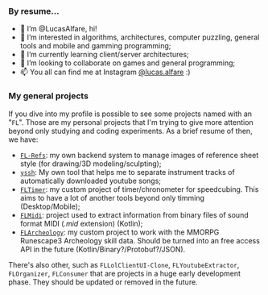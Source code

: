 ### By resume...

- 👋 I’m @LucasAlfare, hi!
- 👀 I’m interested in algorithms, architectures, computer puzzling, general tools and mobile and gamming programming;
- 🌱 I’m currently learning client/server architectures;
- 💞️ I’m looking to collaborate on games and general programming;
- 📫 You all can find me at Instagram [@lucas.alfare](https://www.instagram.com/lucas.alfare/) :)

### My general projects

If you dive into my profile is possible to see some projects named with an "`FL`". Those are my personal projects that I'm trying to give more attention beyond only studying and coding experiments. As a brief resume of then, we have:

- [`FL-Refs`](https://github.com/LucasAlfare/FL-Refs): my own backend system to manage images of reference sheet style (for drawing/3D modeling/sculpting);
- [`yssh`](https://github.com/LucasAlfare/yssh): My own tool that helps me to separate instrument tracks of automatically downloaded youtube songs;
- [`FLTimer`](https://github.com/LucasAlfare/FLTimer/tree/view_modeling): my custom project of timer/chronometer for speedcubing. This aims to have a lot of another tools beyond only timming (Desktop/Mobile);
- [`FLMidi`](https://github.com/LucasAlfare/FLEngine): project used to extract information from binary files of sound format MIDI (_.mid_ extension) (Kotlin);
- [`FLArcheology`](https://github.com/LucasAlfare/FLArcheology): my custom project to work with the MMORPG Runescape3 Archeology skill data. Should be turned into an free access API in the future (Kotlin/Binary?/Protobuf?/JSON).

There's also other, such as `FLLolClientUI-Clone`, `FLYoutubeExtractor`, `FLOrganizer`, `FLConsumer` that are projects in a huge early development phase. They should be updated or removed in the future.
